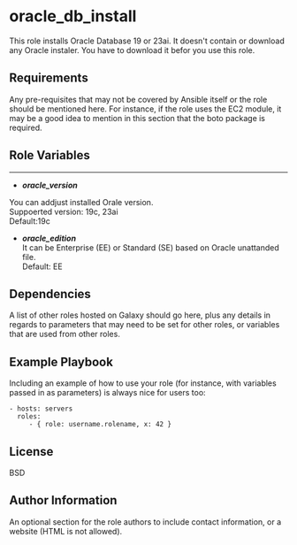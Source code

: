 # oracle_db_install

This role installs Oracle Database 19 or 23ai.
It doesn't contain or download any Oracle instaler. 
You have to download it befor you use this role.  

Requirements
------------

Any pre-requisites that may not be covered by Ansible itself or the role should be mentioned here. For instance, if the role uses the EC2 module, it may be a good idea to mention in this section that the boto package is required.

## Role Variables
--------------

* ***oracle_version***

You can addjust installed Orale version.  
Suppoerted version: 19c, 23ai  
Default:19c  

* ***oracle_edition*** <br>
It can be Enterprise (EE) or Standard (SE) based on Oracle unattanded file.  
Default: EE


Dependencies
------------

A list of other roles hosted on Galaxy should go here, plus any details in regards to parameters that may need to be set for other roles, or variables that are used from other roles.

Example Playbook
----------------

Including an example of how to use your role (for instance, with variables passed in as parameters) is always nice for users too:

    - hosts: servers
      roles:
         - { role: username.rolename, x: 42 }

License
-------

BSD

Author Information
------------------

An optional section for the role authors to include contact information, or a website (HTML is not allowed).
